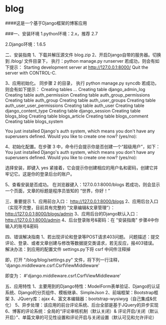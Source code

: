 blog
===
####这是一个基于Django框架的博客应用



###一、安装环境
1.python环境：2.x，推荐 2.7


2.Django环境：1.6.5

二、安装指南
1、下载并解压源文件 blog.zip
2、开启Django自带的服务器。切换到 /blog/ 文件目录下，
执行：python manage.py runserver
若成功，则会有如下提示：
Starting development server at http://127.0.0.1:8000/
Quit the server with CONTROL-C.

3、应用初始化。 同步骤 2 的目录，
执行 python manage.py syncdb
若成功，则会有如下提示：
Creating tables ...
Creating table django_admin_log
Creating table auth_permission
Creating table auth_group_permissions
Creating table auth_group
Creating table auth_user_groups
Creating table auth_user_user_permissions
Creating table auth_user
Creating table django_content_type
Creating table django_session
Creating table blogs_blog
Creating table blogs_article
Creating table blogs_comment
Creating table blogs_system

You just installed Django's auth system, which means you don't have any superusers defined.
Would you like to create one now? (yes/no): 

4、初始化配置。在步骤 3 中，命令行会提示你是否创建一个“超级用户”，如下：
You just installed Django's auth system, which means you don't have any superusers defined.
Would you like to create one now? (yes/no): 

选择安装，即键入 yes
紧接着，它会提示你创建相应的用户名和密码，创建它并牢记它。这是你的登录后台的账户。

5、查看安装是否成功。
在浏览器键入：127.0.0.1:8000/blogs
若成功，则会显示一个页面，文章的标题是程序员皆知的 “世界，你好！”


三、重要提示
1、应用前台入口： http://127.0.0.1:8000/blogs
2、应用后台入口（实现不完整，目前具有完整的 “文章编辑&文章管理”）： http://127.0.0.1:8000/blogs/admin
3、应用后台的Django默认入口： http://127.0.0.1:8000/admin
4、后台登录账号&密码：在 "安装指南" 步骤4中你输入的账号&密码

四、错误解决指南
1、若出现评论和登录等POST请求403问题。
问题描述：提交评论、登录、或者文章创建与修改等数据提交类请求，若无反应，报403错误。
解决办法：到应用的配置文件 settings.py下将 csrf 中间件注释掉

即，打开 "/blog/blog/settings.py" 文件，将下列一行注释，
'django.middleware.csrf.CsrfViewMiddleware'

即变为： #'django.middleware.csrf.CsrfViewMiddleware'


五、应用特性
1、主要用到的Django特性：ModelForm表单验证、Django的认证系统、Django的分页组件、模板继承、SimpleJson
2、前端框架：Bootstrap框架
3、JQuery库：ajax
4、富文本编辑器：bootstrap-wysiwyg（自己集成&优化）
5、异步处理：该应用的前台评论系统、后台全部是基于JQuery的异步实现
6、博客的评论系统：全局的“评论审核机制（默认关闭）& 评论开启/关闭（默认开启）”、单篇文章的可见性设置和评论开启与关闭设置（默认可见和允许评论）
